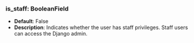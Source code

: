 ### is_staff: BooleanField

- **Default**: False
- **Description**: Indicates whether the user has staff privileges. Staff users can access the Django admin.
